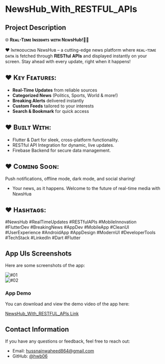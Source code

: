 # NewsHub_With_RESTFUL_APIs

## **Project Description**
🌐 **Rᴇᴀʟ-Tɪᴍᴇ Iɴꜱɪɢʜᴛꜱ ᴡɪᴛʜ NᴇᴡsHub!🚀📱**  

♥ Iɴᴛʀᴏᴅᴜᴄɪɴɢ NᴇᴡsHᴜʙ – a cutting-edge news platform where ʀᴇᴀʟ-ᴛɪᴍᴇ ᴅᴀᴛᴀ is fetched through 𝐑𝐄𝐒𝐓𝐟𝐮𝐥 𝐀𝐏𝐈𝐬 and displayed instantly on your screen. Stay ahead with every update, right when it happens!  

## ♥ **Kᴇʏ Fᴇᴀᴛᴜʀᴇꜱ**:
- **Real-Time Updates** from reliable sources  
- **Categorized News** (Politics, Sports, World & more!)  
- **Breaking Alerts** delivered instantly  
- **Custom Feeds** tailored to your interests  
- **Search & Bookmark** for quick access
 
## ♥ **Bᴜɪʟᴛ Wɪᴛʜ**:
- Flutter & Dart for sleek, cross-platform functionality. 
- RESTful API Integration for dynamic, live updates. 
- Firebase Backend for secure data management.

## ♥ **Cᴏᴍɪɴɢ Sᴏᴏɴ**:
Push notifications, offline mode, dark mode, and social sharing!  
- Your news, as it happens. Welcome to the future of real-time media with NᴇᴡsHᴜʙ 

## ♥ **Hᴀsʜᴛᴀɢs**:
#NewsHub #RealTimeUpdates #RESTfulAPIs #MobileInnovation #FlutterDev #BreakingNews #AppDev #MobileApp #CleanUI #UserExperience #AndroidApp #AppDesign #ModernUI #DeveloperTools #TechStack #LinkedIn #Dart #Flutter

## **App UIs Screenshots**
Here are some screenshots of the app:

![#01](https://github.com/hwb06/NewsHub_With_RESTFUL_APIs/blob/main/App_UI_Screens/01.png)  
![#02](https://github.com/hwb06/NewsHub_With_RESTFUL_APIs/blob/main/App_UI_Screens/02.png)  

### **App Demo**
You can download and view the demo video of the app here:

[NewsHub_With_RESTFUL_APIs Link](https://github.com/hwb06/NewsHub_With_RESTFUL_APIs/releases/tag/v1.0.0)

## **Contact Information**
If you have any questions or feedback, feel free to reach out:

- Email: hussnainwaheed864@gmail.com
- GitHub: [@hwb06](https://github.com/hwb06)
